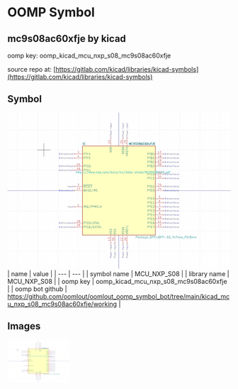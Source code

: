 # OOMP Symbol  
## mc9s08ac60xfje  by kicad  
  
oomp key: oomp_kicad_mcu_nxp_s08_mc9s08ac60xfje  
  
source repo at: [https://gitlab.com/kicad/libraries/kicad-symbols](https://gitlab.com/kicad/libraries/kicad-symbols)  
## Symbol  
  
[![working.png](working_600.png)](working.png)  
| name | value | 
| --- | --- | 
| symbol name | MCU_NXP_S08 | 
| library name | MCU_NXP_S08 | 
| oomp key | oomp_kicad_mcu_nxp_s08_mc9s08ac60xfje | 
| oomp bot github | https://github.com/oomlout/oomlout_oomp_symbol_bot/tree/main/kicad_mcu_nxp_s08_mc9s08ac60xfje/working | 
## Images  
  
[![working.png](working_140.png)](working.png)  
